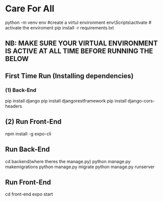 # Care For All

python -m venv env #create a virtul environment
env\Scripts\activate # activate the enviroment
pip install -r requirements.txt

## NB: MAKE SURE YOUR VIRTUAL ENVIRONMENT IS ACTIVE AT ALL TIME BEFORE RUNNING THE BELOW

## First Time Run (Installing dependencies)

### (1) Back-End

pip install django
pip install djangorestframework
pip install django-cors-headers

## (2) Run Front-End

npm install -g expo-cli

## Run Back-End

cd backend(where theres the manage.py)
python manage.py makemigrations
python manage.py migrate
python manage.py runserver

## Run Front-End

cd front-end
expo start
